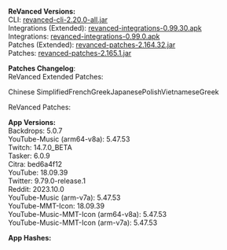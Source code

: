 **ReVanced Versions:**  
CLI: [revanced-cli-2.20.0-all.jar](https://github.com/revanced/revanced-cli/releases/tag/v2.20.0)  
Integrations (Extended): [revanced-integrations-0.99.30.apk](https://github.com/inotia00/revanced-integrations/releases/tag/v0.99.30)  
Integrations: [revanced-integrations-0.99.0.apk](https://github.com/revanced/revanced-integrations/releases/tag/v0.99.0)  
Patches (Extended): [revanced-patches-2.164.32.jar](https://github.com/inotia00/revanced-patches/releases/tag/v2.164.32)  
Patches: [revanced-patches-2.165.1.jar](https://github.com/revanced/revanced-patches/releases/tag/v2.165.1)  

**Patches Changelog**:   
ReVanced Extended Patches:  

Chinese SimplifiedFrenchGreekJapanesePolishVietnameseGreek
  
ReVanced Patches:   


  
**App Versions:**  
Backdrops: 5.0.7  
YouTube-Music (arm64-v8a): 5.47.53  
Twitch: 14.7.0_BETA  
Tasker: 6.0.9  
Citra: bed6a4f12  
YouTube: 18.09.39  
Twitter: 9.79.0-release.1  
Reddit: 2023.10.0  
YouTube-Music (arm-v7a): 5.47.53  
YouTube-MMT-Icon: 18.09.39  
YouTube-Music-MMT-Icon (arm64-v8a): 5.47.53  
YouTube-Music-MMT-Icon (arm-v7a): 5.47.53  

**App Hashes:**  
  
